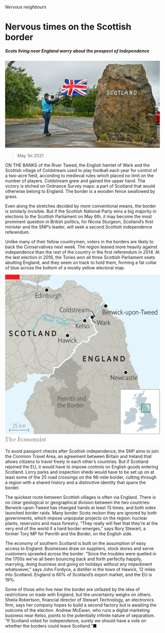 ###### Nervous neighbours

# Nervous times on the Scottish border 

##### Scots living near England worry about the prospect of independence 

![image](images/20210501_brp501.jpg) 

> May 1st 2021 

ON THE BANKS of the River Tweed, the English hamlet of Wark and the Scottish village of Coldstream used to play football each year for control of a two-acre field, according to medieval rules which placed no limit on the number of players. Coldstream grew and gained the upper hand. The victory is etched on Ordnance Survey maps: a part of Scotland that would otherwise belong to England. The border is a wooden fence swallowed by grass.

Even along the stretches decided by more conventional means, the border is similarly invisible. But if the Scottish National Party wins a big majority in elections to the Scottish Parliament on May 6th, it may become the most prominent question in British politics, for Nicola Sturgeon, Scotland’s first minister and the SNP’s leader, will seek a second Scottish independence referendum.


Unlike many of their fellow countrymen, voters in the borders are likely to back the Conservatives next week. The region leaned more heavily against independence than the rest of the country in the first referendum in 2014. At the last election in 2016, the Tories won all three Scottish Parliament seats abutting England, and they seem on track to hold them, forming a fat collar of blue across the bottom of a mostly yellow electoral map.

![image](images/20210501_BRM984.png) 


To avoid passport checks after Scottish independence, the SNP aims to join the Common Travel Area, an agreement between Britain and Ireland that allows citizens to travel freely in each other’s countries. But if Scotland rejoined the EU, it would have to impose controls on English goods entering Scotland. Lorry parks and inspection sheds would have to be set up on at least some of the 25 road crossings on the 96-mile border, cutting through a region with a shared history and a distinctive identity that spans the border.

The quickest route between Scottish villages is often via England. There is no clear geological or geographical division between the two countries: Berwick-upon-Tweed has changed hands at least 13 times, and both sides launched border raids. Many border Scots reckon they are ignored by both governments, which impose unpopular projects on the region: nuclear plants, reservoirs and mass forestry. “They really will feel that they’re at the very end of the world if a hard border emerges,” says Rory Stewart, a former Tory MP for Penrith and the Border, on the English side.

The economy of southern Scotland is built on the assumption of easy access to England. Businesses draw on suppliers, stock stores and serve customers sprawled across the border. “Since the troubles were quelled in the 1700s we’ve all been bouncing back and forth perfectly happily, marrying, doing business and going on holidays without any impediment whatsoever,” says John Fordyce, a distiller in the town of Hawick, 12 miles into Scotland. England is 60% of Scotland’s export market, and the EU is 19%.

Some of those who live near the border are unfazed by the idea of restrictions on trade with England, but the uncertainty weighs on others. Sheila Robertson, financial director of Stewart Technology, an electronics firm, says her company hopes to build a second factory but is awaiting the outcome of the election. Andrew McEwan, who runs a digital marketing business near Kelso, points to the potentially infinite nature of separatism. “If Scotland voted for independence, surely we should have a vote on whether the borders could leave Scotland.”■


